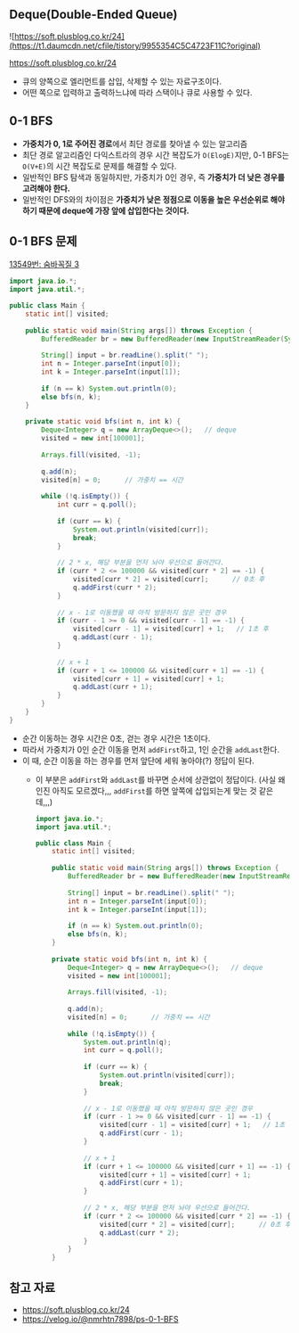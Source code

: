 ## Deque(Double-Ended Queue)

![https://soft.plusblog.co.kr/24](https://t1.daumcdn.net/cfile/tistory/9955354C5C4723F11C?original)

https://soft.plusblog.co.kr/24

- 큐의 양쪽으로 엘리먼트를 삽입, 삭제할 수 있는 자료구조이다.
- 어떤 쪽으로 입력하고 출력하느냐에 따라 스택이나 큐로 사용할 수 있다.

## 0-1 BFS

- **가중치가 0, 1로 주어진 경로**에서 최단 경로를 찾아낼 수 있는 알고리즘
- 최단 경로 알고리즘인 다익스트라의 경우 시간 복잡도가 `O(ElogE)`지만, 0-1 BFS는 `O(V+E)`의 시간 복잡도로 문제를 해결할 수 있다.
- 일반적인 BFS 탐색과 동일하지만, 가중치가 0인 경우, 즉 **가중치가 더 낮은 경우를 고려해야 한다.**
- 일반적인 DFS와의 차이점은 **가중치가 낮은 정점으로 이동을 높은 우선순위로 해야하기 때문에 deque에 가장 앞에 삽입한다는 것이다.**

## 0-1 BFS 문제

[13549번: 숨바꼭질 3](https://www.acmicpc.net/problem/13549)

```java
import java.io.*;
import java.util.*;

public class Main {
    static int[] visited;
    
    public static void main(String args[]) throws Exception {
        BufferedReader br = new BufferedReader(new InputStreamReader(System.in));
        
        String[] input = br.readLine().split(" ");
        int n = Integer.parseInt(input[0]);
        int k = Integer.parseInt(input[1]);
        
        if (n == k) System.out.println(0);
        else bfs(n, k);
    }
    
    private static void bfs(int n, int k) {
        Deque<Integer> q = new ArrayDeque<>();   // deque
        visited = new int[100001];
        
        Arrays.fill(visited, -1);
        
        q.add(n);
        visited[n] = 0;      // 가중치 == 시간
        
        while (!q.isEmpty()) {
            int curr = q.poll();
            
            if (curr == k) {
                System.out.println(visited[curr]);
                break;
            }
            
            // 2 * x, 해당 부분을 먼저 놔야 우선으로 들어간다.
            if (curr * 2 <= 100000 && visited[curr * 2] == -1) {
                visited[curr * 2] = visited[curr];      // 0초 후
                q.addFirst(curr * 2);
            }
            
            // x - 1로 이동했을 때 아직 방문하지 않은 곳인 경우
            if (curr - 1 >= 0 && visited[curr - 1] == -1) {
                visited[curr - 1] = visited[curr] + 1;   // 1초 후
                q.addLast(curr - 1);
            }
            
            // x + 1
            if (curr + 1 <= 100000 && visited[curr + 1] == -1) {
                visited[curr + 1] = visited[curr] + 1;
                q.addLast(curr + 1);
            }
        }
    }
}
```

- 순간 이동하는 경우 시간은 0초, 걷는 경우 시간은 1초이다.
- 따라서 가중치가 0인 순간 이동을 먼저 `addFirst`하고, 1인 순간을 `addLast`한다.
- 이 때, 순간 이동을 하는 경우를 먼저 앞단에 세워 놓아야(?) 정답이 된다.
    - 이 부분은 `addFirst`와 `addLast`를 바꾸면 순서에 상관없이 정답이다. (사실 왜인진 아직도 모르겠다,,, `addFirst`를 하면 앞쪽에 삽입되는게 맞는 것 같은데,,,)
        
        ```java
        import java.io.*;
        import java.util.*;
        
        public class Main {
            static int[] visited;
            
            public static void main(String args[]) throws Exception {
                BufferedReader br = new BufferedReader(new InputStreamReader(System.in));
                
                String[] input = br.readLine().split(" ");
                int n = Integer.parseInt(input[0]);
                int k = Integer.parseInt(input[1]);
                
                if (n == k) System.out.println(0);
                else bfs(n, k);
            }
            
            private static void bfs(int n, int k) {
                Deque<Integer> q = new ArrayDeque<>();   // deque
                visited = new int[100001];
                
                Arrays.fill(visited, -1);
                
                q.add(n);
                visited[n] = 0;      // 가중치 == 시간
                
                while (!q.isEmpty()) {
                    System.out.println(q);
                    int curr = q.poll();
                    
                    if (curr == k) {
                        System.out.println(visited[curr]);
                        break;
                    }
                    
                    // x - 1로 이동했을 때 아직 방문하지 않은 곳인 경우
                    if (curr - 1 >= 0 && visited[curr - 1] == -1) {
                        visited[curr - 1] = visited[curr] + 1;   // 1초 후
                        q.addFirst(curr - 1);
                    }
                    
                    // x + 1
                    if (curr + 1 <= 100000 && visited[curr + 1] == -1) {
                        visited[curr + 1] = visited[curr] + 1;
                        q.addFirst(curr + 1);
                    }
                    
                    // 2 * x, 해당 부분을 먼저 놔야 우선으로 들어간다.
                    if (curr * 2 <= 100000 && visited[curr * 2] == -1) {
                        visited[curr * 2] = visited[curr];      // 0초 후
                        q.addLast(curr * 2);
                    }
                }
            }
        ```
        

## 참고 자료

- https://soft.plusblog.co.kr/24
- https://velog.io/@nmrhtn7898/ps-0-1-BFS